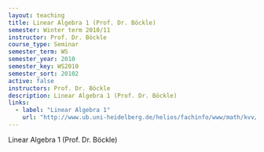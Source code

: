 ```yaml
---
layout: teaching
title: Linear Algebra 1 (Prof. Dr. Böckle)
semester: Winter term 2010/11
instructor: Prof. Dr. Böckle
course_type: Seminar
semester_term: WS
semester_year: 2010
semester_key: WS2010
semester_sort: 20102
active: false
instructors: Prof. Dr. Böckle
description: Linear Algebra 1 (Prof. Dr. Böckle)
links:
  - label: "Linear Algebra 1"
    url: "http://www.ub.uni-heidelberg.de/helios/fachinfo/www/math/kvv/ws2010/g-5.htm"
---
```


Linear Algebra 1 (Prof. Dr. Böckle)

